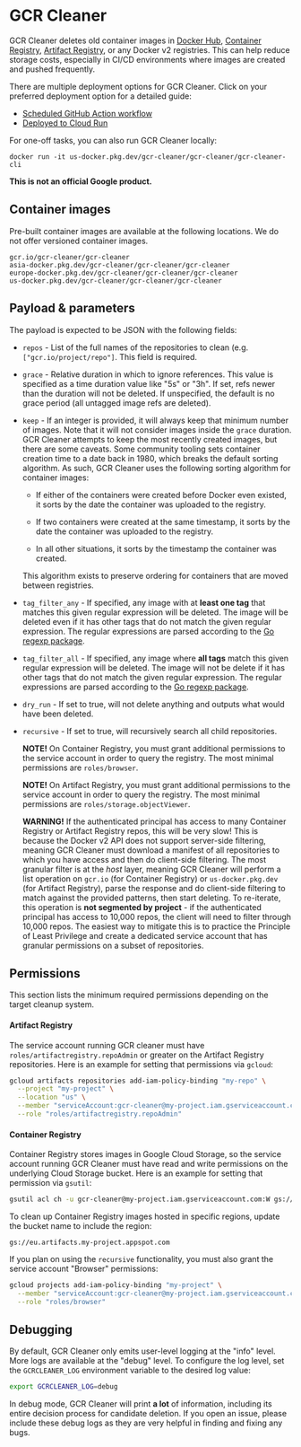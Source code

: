 # GCR Cleaner

GCR Cleaner deletes old container images in [Docker Hub][docker-hub], [Container Registry][container-registry], [Artifact Registry][artifact-registry], or any Docker v2 registries. This can help reduce storage costs, especially in CI/CD environments where images are created and pushed frequently.

There are multiple deployment options for GCR Cleaner. Click on your preferred
deployment option for a detailed guide:

- [Scheduled GitHub Action workflow](docs/deploy-github-actions.md)
- [Deployed to Cloud Run](docs/deploy-cloud-run.md)

For one-off tasks, you can also run GCR Cleaner locally:

```text
docker run -it us-docker.pkg.dev/gcr-cleaner/gcr-cleaner/gcr-cleaner-cli
```

**This is not an official Google product.**


## Container images

Pre-built container images are available at the following locations. We do not
offer versioned container images.

```text
gcr.io/gcr-cleaner/gcr-cleaner
asia-docker.pkg.dev/gcr-cleaner/gcr-cleaner/gcr-cleaner
europe-docker.pkg.dev/gcr-cleaner/gcr-cleaner/gcr-cleaner
us-docker.pkg.dev/gcr-cleaner/gcr-cleaner/gcr-cleaner
```


## Payload &amp; parameters

The payload is expected to be JSON with the following fields:

- `repos` - List of the full names of the repositories to clean (e.g.
  `["gcr.io/project/repo"]`. This field is required.

- `grace` - Relative duration in which to ignore references. This value is
  specified as a time duration value like "5s" or "3h". If set, refs newer than
  the duration will not be deleted. If unspecified, the default is no grace
  period (all untagged image refs are deleted).

- `keep` - If an integer is provided, it will always keep that minimum number of
  images. Note that it will not consider images inside the `grace` duration. GCR
  Cleaner attempts to keep the most recently created images, but there are some
  caveats. Some community tooling sets container creation time to a date back in
  1980, which breaks the default sorting algorithm. As such, GCR Cleaner uses
  the following sorting algorithm for container images:

    - If either of the containers were created before Docker even existed, it
      sorts by the date the container was uploaded to the registry.

    - If two containers were created at the same timestamp, it sorts by the date
      the container was uploaded to the registry.

    - In all other situations, it sorts by the timestamp the container was
      created.

  This algorithm exists to preserve ordering for containers that are moved
  between registries.

- `tag_filter_any` - If specified, any image with at **least one tag** that
  matches this given regular expression will be deleted. The image will be
  deleted even if it has other tags that do not match the given regular
  expression. The regular expressions are parsed according to the [Go regexp
  package][go-re].

- `tag_filter_all` - If specified, any image where **all tags** match this given
  regular expression will be deleted. The image will not be delete if it has
  other tags that do not match the given regular expression. The regular
  expressions are parsed according to the [Go regexp package][go-re].

- `dry_run` - If set to true, will not delete anything and outputs what would
  have been deleted.

- `recursive` - If set to true, will recursively search all child repositories.

    **NOTE!** On Container Registry, you must grant additional permissions to
    the service account in order to query the registry. The most minimal
    permissions are `roles/browser`.

    **NOTE!** On Artifact Registry, you must grant additional permissions to the service account in order to query the registry. The most minimal permissions are `roles/storage.objectViewer`.

    **WARNING!** If the authenticated principal has access to many Container
    Registry or Artifact Registry repos, this will be very slow! This is because
    the Docker v2 API does not support server-side filtering, meaning GCR
    Cleaner must download a manifest of all repositories to which you have
    access and then do client-side filtering. The most granular filter is at the
    _host_ layer, meaning GCR Cleaner will perform a list operation on `gcr.io`
    (for Container Registry) or `us-docker.pkg.dev` (for Artifact Registry),
    parse the response and do client-side filtering to match against the
    provided patterns, then start deleting. To re-iterate, this operation is
    **not segmented by project** - if the authenticated principal has access to
    10,000 repos, the client will need to filter through 10,000 repos. The
    easiest way to mitigate this is to practice the Principle of Least Privilege
    and create a dedicated service account that has granular permissions on a
    subset of repositories.


## Permissions

This section lists the minimum required permissions depending on the target
cleanup system.

#### Artifact Registry

The service account running GCR cleaner must have
`roles/artifactregistry.repoAdmin` or greater on the Artifact Registry
repositories. Here is an example for setting that permissions via `gcloud`:

```sh
gcloud artifacts repositories add-iam-policy-binding "my-repo" \
  --project "my-project" \
  --location "us" \
  --member "serviceAccount:gcr-cleaner@my-project.iam.gserviceaccount.com" \
  --role "roles/artifactregistry.repoAdmin"
```

#### Container Registry

Container Registry stores images in Google Cloud Storage, so the service account
running GCR Cleaner must have read and write permissions on the underlying Cloud
Storage bucket. Here is an example for setting that permission via `gsutil`:

```sh
gsutil acl ch -u gcr-cleaner@my-project.iam.gserviceaccount.com:W gs://artifacts.my-project.appspot.com
```

To clean up Container Registry images hosted in specific regions, update the
bucket name to include the region:

```text
gs://eu.artifacts.my-project.appspot.com
```

If you plan on using the `recursive` functionality, you must also grant the
service account "Browser" permissions:

```sh
gcloud projects add-iam-policy-binding "my-project" \
  --member "serviceAccount:gcr-cleaner@my-project.iam.gserviceaccount.com" \
  --role "roles/browser"
```


## Debugging

By default, GCR Cleaner only emits user-level logging at the "info" level. More logs are available at the "debug" level. To configure the log level, set the `GCRCLEANER_LOG` environment variable to the desired log value:

```sh
export GCRCLEANER_LOG=debug
```

In debug mode, GCR Cleaner will print **a lot** of information, including its
entire decision process for candidate deletion. If you open an issue, please
include these debug logs as they are very helpful in finding and fixing any
bugs.




[artifact-registry]: https://cloud.google.com/artifact-registry
[container-registry]: https://cloud.google.com/container-registry
[docker-hub]: https://hub.docker.com
[go-re]: https://golang.org/pkg/regexp/syntax/
